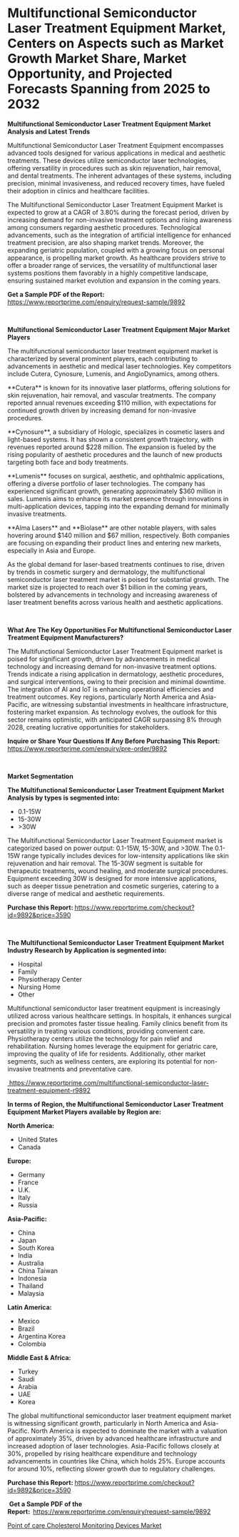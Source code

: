 <p><h1>Multifunctional Semiconductor Laser Treatment Equipment Market, Centers on Aspects such as Market Growth Market Share, Market Opportunity, and Projected Forecasts Spanning from 2025 to 2032</h1></p><p><strong>Multifunctional Semiconductor Laser Treatment Equipment Market Analysis and Latest Trends</strong></p>
<p><p>Multifunctional Semiconductor Laser Treatment Equipment encompasses advanced tools designed for various applications in medical and aesthetic treatments. These devices utilize semiconductor laser technologies, offering versatility in procedures such as skin rejuvenation, hair removal, and dental treatments. The inherent advantages of these systems, including precision, minimal invasiveness, and reduced recovery times, have fueled their adoption in clinics and healthcare facilities.</p><p>The Multifunctional Semiconductor Laser Treatment Equipment Market is expected to grow at a CAGR of 3.80% during the forecast period, driven by increasing demand for non-invasive treatment options and rising awareness among consumers regarding aesthetic procedures. Technological advancements, such as the integration of artificial intelligence for enhanced treatment precision, are also shaping market trends. Moreover, the expanding geriatric population, coupled with a growing focus on personal appearance, is propelling market growth. As healthcare providers strive to offer a broader range of services, the versatility of multifunctional laser systems positions them favorably in a highly competitive landscape, ensuring sustained market evolution and expansion in the coming years.</p></p>
<p><strong>Get a Sample PDF of the Report:&nbsp;</strong> <a href="https://www.reportprime.com/enquiry/request-sample/9892?utm_campaign=3110&utm_medium=2&utm_source=Github&utm_content=ia&utm_term=20032025&utm_id=multifunctional-semiconductor-laser-treatment-equipment">https://www.reportprime.com/enquiry/request-sample/9892</a></p>
<p>&nbsp;</p>
<p><strong>Multifunctional Semiconductor Laser Treatment Equipment Major Market Players</strong></p>
<p><p>The multifunctional semiconductor laser treatment equipment market is characterized by several prominent players, each contributing to advancements in aesthetic and medical laser technologies. Key competitors include Cutera, Cynosure, Lumenis, and AngioDynamics, among others.</p><p>**Cutera** is known for its innovative laser platforms, offering solutions for skin rejuvenation, hair removal, and vascular treatments. The company reported annual revenues exceeding $110 million, with expectations for continued growth driven by increasing demand for non-invasive procedures.</p><p>**Cynosure**, a subsidiary of Hologic, specializes in cosmetic lasers and light-based systems. It has shown a consistent growth trajectory, with revenues reported around $228 million. The expansion is fueled by the rising popularity of aesthetic procedures and the launch of new products targeting both face and body treatments.</p><p>**Lumenis** focuses on surgical, aesthetic, and ophthalmic applications, offering a diverse portfolio of laser technologies. The company has experienced significant growth, generating approximately $360 million in sales. Lumenis aims to enhance its market presence through innovations in multi-application devices, tapping into the expanding demand for minimally invasive treatments.</p><p>**Alma Lasers** and **Biolase** are other notable players, with sales hovering around $140 million and $67 million, respectively. Both companies are focusing on expanding their product lines and entering new markets, especially in Asia and Europe.</p><p>As the global demand for laser-based treatments continues to rise, driven by trends in cosmetic surgery and dermatology, the multifunctional semiconductor laser treatment market is poised for substantial growth. The market size is projected to reach over $1 billion in the coming years, bolstered by advancements in technology and increasing awareness of laser treatment benefits across various health and aesthetic applications.</p></p>
<p>&nbsp;</p>
<p><strong>What Are The Key Opportunities For Multifunctional Semiconductor Laser Treatment Equipment Manufacturers?</strong></p>
<p><p>The Multifunctional Semiconductor Laser Treatment Equipment market is poised for significant growth, driven by advancements in medical technology and increasing demand for non-invasive treatment options. Trends indicate a rising application in dermatology, aesthetic procedures, and surgical interventions, owing to their precision and minimal downtime. The integration of AI and IoT is enhancing operational efficiencies and treatment outcomes. Key regions, particularly North America and Asia-Pacific, are witnessing substantial investments in healthcare infrastructure, fostering market expansion. As technology evolves, the outlook for this sector remains optimistic, with anticipated CAGR surpassing 8% through 2028, creating lucrative opportunities for stakeholders.</p></p>
<p><strong>Inquire or Share Your Questions If Any Before Purchasing This Report:</strong> <a href="https://www.reportprime.com/enquiry/pre-order/9892?utm_campaign=3110&utm_medium=2&utm_source=Github&utm_content=ia&utm_term=20032025&utm_id=multifunctional-semiconductor-laser-treatment-equipment">https://www.reportprime.com/enquiry/pre-order/9892</a></p>
<p>&nbsp;</p>
<p><strong>Market Segmentation</strong></p>
<p><strong>The Multifunctional Semiconductor Laser Treatment Equipment Market Analysis by types is segmented into:</strong></p>
<p><ul><li>0.1-15W</li><li>15-30W</li><li>>30W</li></ul></p>
<p><p>The Multifunctional Semiconductor Laser Treatment Equipment market is categorized based on power output: 0.1-15W, 15-30W, and >30W. The 0.1-15W range typically includes devices for low-intensity applications like skin rejuvenation and hair removal. The 15-30W segment is suitable for therapeutic treatments, wound healing, and moderate surgical procedures. Equipment exceeding 30W is designed for more intensive applications, such as deeper tissue penetration and cosmetic surgeries, catering to a diverse range of medical and aesthetic requirements.</p></p>
<p><strong>Purchase this Report:&nbsp;</strong><a href="https://www.reportprime.com/checkout?id=9892&price=3590&utm_campaign=3110&utm_medium=2&utm_source=Github&utm_content=ia&utm_term=20032025&utm_id=multifunctional-semiconductor-laser-treatment-equipment">https://www.reportprime.com/checkout?id=9892&price=3590</a></p>
<p>&nbsp;</p>
<p><strong>The Multifunctional Semiconductor Laser Treatment Equipment Market Industry Research by Application is segmented into:</strong></p>
<p><ul><li>Hospital</li><li>Family</li><li>Physiotherapy Center</li><li>Nursing Home</li><li>Other</li></ul></p>
<p><p>Multifunctional semiconductor laser treatment equipment is increasingly utilized across various healthcare settings. In hospitals, it enhances surgical precision and promotes faster tissue healing. Family clinics benefit from its versatility in treating various conditions, providing convenient care. Physiotherapy centers utilize the technology for pain relief and rehabilitation. Nursing homes leverage the equipment for geriatric care, improving the quality of life for residents. Additionally, other market segments, such as wellness centers, are exploring its potential for non-invasive treatments and preventative care.</p></p>
<p><a href="https://www.reportprime.com/multifunctional-semiconductor-laser-treatment-equipment-r9892?utm_campaign=3110&utm_medium=2&utm_source=Github&utm_content=ia&utm_term=20032025&utm_id=multifunctional-semiconductor-laser-treatment-equipment">&nbsp;https://www.reportprime.com/multifunctional-semiconductor-laser-treatment-equipment-r9892</a></p>
<p><strong>In terms of Region, the Multifunctional Semiconductor Laser Treatment Equipment Market Players available by Region are:</strong></p>
<p>
    <p> <strong> North America: </strong>
        <ul>
            <li>United States</li>
            <li>Canada</li>
        </ul>
        </p> 
    <p> <strong> Europe: </strong>
        <ul>
            <li>Germany</li>
            <li>France</li>
            <li>U.K.</li>
            <li>Italy</li>
            <li>Russia</li>
        </ul>
        </p> 
    <p> <strong> Asia-Pacific: </strong>
        <ul>
            <li>China</li>
            <li>Japan</li>
            <li>South Korea</li>
            <li>India</li>
            <li>Australia</li>
            <li>China Taiwan</li>
            <li>Indonesia</li>
            <li>Thailand</li>
            <li>Malaysia</li>
        </ul>
        </p> 
    <p> <strong> Latin America: </strong>
        <ul>
            <li>Mexico</li>
            <li>Brazil</li>
            <li>Argentina Korea</li>
            <li>Colombia</li>
        </ul>
        </p> 
    <p> <strong> Middle East & Africa: </strong>
        <ul>
            <li>Turkey</li>
            <li>Saudi</li>
            <li>Arabia</li>
            <li>UAE</li>
            <li>Korea</li>
        </ul>
    </p>
    </p>
<p><p>The global multifunctional semiconductor laser treatment equipment market is witnessing significant growth, particularly in North America and Asia-Pacific. North America is expected to dominate the market with a valuation of approximately 35%, driven by advanced healthcare infrastructure and increased adoption of laser technologies. Asia-Pacific follows closely at 30%, propelled by rising healthcare expenditure and technology advancements in countries like China, which holds 25%. Europe accounts for around 10%, reflecting slower growth due to regulatory challenges.</p></p>
<p><strong>Purchase this Report: </strong><a href="https://www.reportprime.com/checkout?id=9892&price=3590&utm_campaign=3110&utm_medium=2&utm_source=Github&utm_content=ia&utm_term=20032025&utm_id=multifunctional-semiconductor-laser-treatment-equipment">https://www.reportprime.com/checkout?id=9892&price=3590</a></p>
<p>&nbsp;<strong>Get a Sample PDF of the Report:&nbsp;&nbsp;</strong><a href="https://www.reportprime.com/enquiry/request-sample/9892?utm_campaign=3110&utm_medium=2&utm_source=Github&utm_content=ia&utm_term=20032025&utm_id=multifunctional-semiconductor-laser-treatment-equipment">https://www.reportprime.com/enquiry/request-sample/9892</a></p>
<p><strong></strong></p>
<p><p><a href="https://github.com/rianttegang/Market-Research-Report-List-1/blob/main/point-of-care-cholesterol-monitoring-devices-market.md?utm_campaign=3110&utm_medium=2&utm_source=Github&utm_content=ia&utm_term=20032025&utm_id=multifunctional-semiconductor-laser-treatment-equipment">Point of care Cholesterol Monitoring Devices Market</a></p></p>